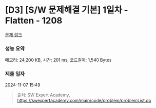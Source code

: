 # [D3] [S/W 문제해결 기본] 1일차 - Flatten - 1208 

[문제 링크](https://swexpertacademy.com/main/code/problem/problemDetail.do?contestProbId=AV139KOaABgCFAYh) 

### 성능 요약

메모리: 24,200 KB, 시간: 201 ms, 코드길이: 1,540 Bytes

### 제출 일자

2024-11-07 15:49



> 출처: SW Expert Academy, https://swexpertacademy.com/main/code/problem/problemList.do